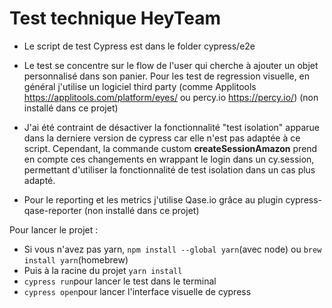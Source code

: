 # Test technique HeyTeam

* Le script de test Cypress est dans le folder cypress/e2e

* Le test se concentre sur le flow de l'user qui cherche à ajouter un objet personnalisé dans son panier.
Pour les test de regression visuelle, en général j'utilise un logiciel third party (comme Applitools https://applitools.com/platform/eyes/ ou percy.io https://percy.io/) (non installé dans ce projet)
* J'ai été contraint de désactiver la fonctionnalité "test isolation" apparue dans la derniere version de cypress car elle n'est pas adaptée à ce script. Cependant, la commande custom **createSessionAmazon** prend en compte ces changements en wrappant le login dans un cy.session, permettant d'utiliser la fonctionnalité de test isolation dans un cas plus adapté.
* Pour le reporting et les metrics j'utilise Qase.io grâce au plugin cypress-qase-reporter (non installé dans ce projet)

Pour lancer le projet :
* Si vous n'avez pas yarn, ``npm install --global yarn``(avec node) ou ``brew install yarn``(homebrew)
* Puis à la racine du projet ``yarn install``
* ``cypress run``pour lancer le test dans le terminal
* ``cypress open``pour lancer l'interface visuelle de cypress